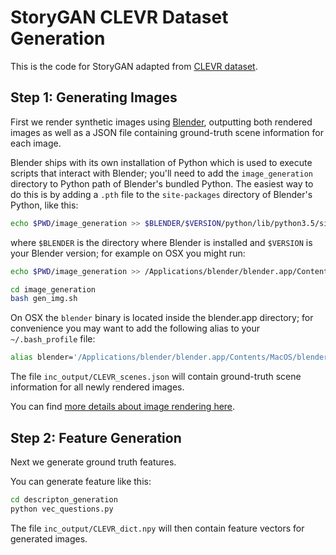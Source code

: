 # StoryGAN CLEVR Dataset Generation

This is the code for StoryGAN adapted from [CLEVR dataset](http://cs.stanford.edu/people/jcjohns/clevr/).

## Step 1: Generating Images
First we render synthetic images using [Blender](https://www.blender.org/), outputting both rendered images as well as a JSON file containing ground-truth scene information for each image.

Blender ships with its own installation of Python which is used to execute scripts that interact with Blender; you'll need to add the `image_generation` directory to Python path of Blender's bundled Python. The easiest way to do this is by adding a `.pth` file to the `site-packages` directory of Blender's Python, like this:

```bash
echo $PWD/image_generation >> $BLENDER/$VERSION/python/lib/python3.5/site-packages/clevr.pth
```

where `$BLENDER` is the directory where Blender is installed and `$VERSION` is your Blender version; for example on OSX you might run:

```bash
echo $PWD/image_generation >> /Applications/blender/blender.app/Contents/Resources/2.78/python/lib/python3.5/site-packages/clevr.pth
```

```bash
cd image_generation
bash gen_img.sh
```

On OSX the `blender` binary is located inside the blender.app directory; for convenience you may want to
add the following alias to your `~/.bash_profile` file:

```bash
alias blender='/Applications/blender/blender.app/Contents/MacOS/blender'
```

The file `inc_output/CLEVR_scenes.json` will contain ground-truth scene information for all newly rendered images.

You can find [more details about image rendering here](image_generation/README.md).

## Step 2: Feature Generation
Next we generate ground truth features.

You can generate feature like this:

```bash
cd descripton_generation
python vec_questions.py
```

The file `inc_output/CLEVR_dict.npy` will then contain feature vectors for generated images.
